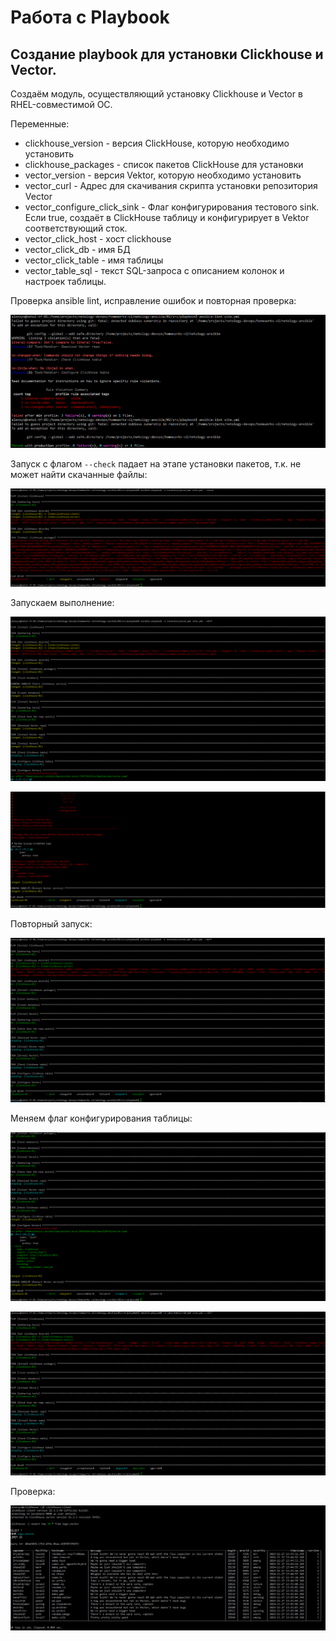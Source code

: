 # Работа с Playbook

## Создание playbook для установки Clickhouse и Vector.
Создаём модуль, осуществляющий установку Clickhouse и Vector в RHEL-совместимой ОС.

Переменные:
- clickhouse_version - версия ClickHouse, которую необходимо установить
- clickhouse_packages - список пакетов ClickHouse для установки
- vector_version - версия Vektor, которую необходимо установить
- vector_curl - Адрес для скачивания скрипта установки репозитория Vector
- vector_configure_click_sink - Флаг конфигурирования тестового sink. Если true, создаёт в ClickHouse таблицу и 
конфигурирует в Vektor соответствующий сток.  
- vector_click_host - хост clickhouse
- vector_click_db - имя БД
- vector_click_table - имя таблицы
- vector_table_sql - текст SQL-запроса с описанием колонок и настроек таблицы.

Проверка ansible lint, исправление ошибок и повторная проверка: 

![tf](img/02-01-final_lint.png)

Запуск с флагом `--check` падает на этапе установки пакетов, т.к. не может найти скачанные файлы:

![tf](img/02-01-final_check.png)

Запускаем выполнение: 

![tf](img/02-01-final_diff1.png)

![tf](img/02-01-final_diff2.png)

Повторный запуск:

![tf](img/02-01-final_diff-2nd_run.png)

Меняем флаг конфигурирования таблицы:

![tf](img/02-01-final_diff-config_db.png)

![tf](img/02-01-final_diff-config_db-2nd_run.png)

Проверка:

![tf](img/02-01-working_click.png)
 
